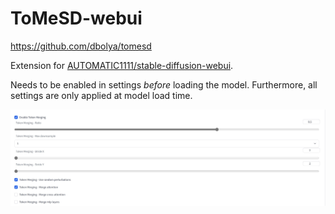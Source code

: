# ToMeSD-webui
https://github.com/dbolya/tomesd

Extension for [AUTOMATIC1111/stable-diffusion-webui](https://github.com/AUTOMATIC1111/stable-diffusion-webui).




Needs to be enabled in settings *before* loading the model. Furthermore, all settings are only applied at model load time.

![img.png](img.png)